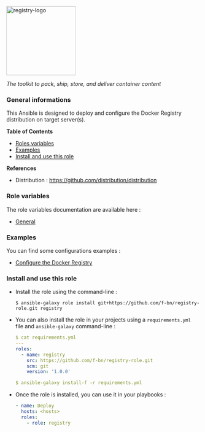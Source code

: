 <p><img src="https://github.com/distribution/distribution/raw/main/distribution-logo.svg" alt="registry-logo" title="registry" align="top" height=180 /></p>

*The toolkit to pack, ship, store, and deliver container content*

### General informations

This Ansible is designed to deploy and configure the Docker Registry distribution on target server(s).

**Table of Contents**

  - [Roles variables](#role-variables)
  - [Examples](#examples)
  - [Install and use this role](#install-and-use-this-role)

**References**

  - Distribution : https://github.com/distribution/distribution

### Role variables

The role variables documentation are available here :

  - [General](docs/variables.md)

### Examples

You can find some configurations examples :

  - [Configure the Docker Registry](docs/examples.md)

### Install and use this role

* Install the role using the command-line :

  ```shell
  $ ansible-galaxy role install git+https://github.com/f-bn/registry-role.git registry
  ```

* You can also install the role in your projects using a `requirements.yml` file and `ansible-galaxy` command-line :

  ```YAML
  $ cat requirements.yml
  ---
  roles:
    - name: registry
      src: https://github.com/f-bn/registry-role.git
      scm: git
      version: '1.0.0'

  $ ansible-galaxy install-f -r requirements.yml
  ```

* Once the role is installed, you can use it in your playbooks :

  ```yaml
  - name: Deploy
    hosts: <hosts>
    roles:
      - role: registry
  ```
